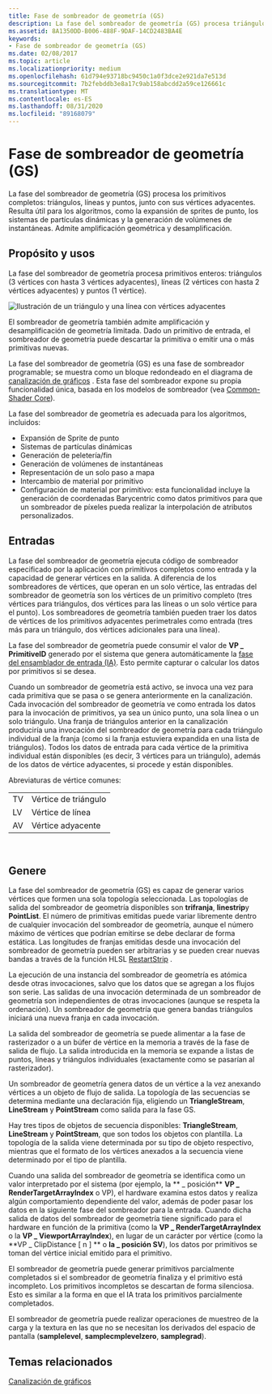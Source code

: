 ```yaml
---
title: Fase de sombreador de geometría (GS)
description: La fase del sombreador de geometría (GS) procesa triángulos, líneas y puntos primitivos enteros, junto con sus vértices adyacentes.
ms.assetid: 8A1350DD-B006-488F-9DAF-14CD2483BA4E
keywords:
- Fase de sombreador de geometría (GS)
ms.date: 02/08/2017
ms.topic: article
ms.localizationpriority: medium
ms.openlocfilehash: 61d794e93718bc9450c1a0f3dce2e921da7e513d
ms.sourcegitcommit: 7b2febddb3e8a17c9ab158abcdd2a59ce126661c
ms.translationtype: MT
ms.contentlocale: es-ES
ms.lasthandoff: 08/31/2020
ms.locfileid: "89168079"
---
```

# <a name="geometry-shader-gs-stage"></a>Fase de sombreador de geometría (GS)


La fase del sombreador de geometría (GS) procesa los primitivos completos: triángulos, líneas y puntos, junto con sus vértices adyacentes. Resulta útil para los algoritmos, como la expansión de sprites de punto, los sistemas de partículas dinámicas y la generación de volúmenes de instantáneas. Admite amplificación geométrica y desamplificación.

## <a name="span-idpurpose_and_usesspanspan-idpurpose_and_usesspanspan-idpurpose_and_usesspanpurpose-and-uses"></a><span id="Purpose_and_uses"></span><span id="purpose_and_uses"></span><span id="PURPOSE_AND_USES"></span>Propósito y usos


La fase del sombreador de geometría procesa primitivos enteros: triángulos (3 vértices con hasta 3 vértices adyacentes), líneas (2 vértices con hasta 2 vértices adyacentes) y puntos (1 vértice).

![Ilustración de un triángulo y una línea con vértices adyacentes](images/d3d10-gs.png)

El sombreador de geometría también admite amplificación y desamplificación de geometría limitada. Dado un primitivo de entrada, el sombreador de geometría puede descartar la primitiva o emitir una o más primitivas nuevas.

La fase del sombreador de geometría (GS) es una fase de sombreador programable; se muestra como un bloque redondeado en el diagrama de [canalización de gráficos](graphics-pipeline.md) . Esta fase del sombreador expone su propia funcionalidad única, basada en los modelos de sombreador (vea [Common-Shader Core](/windows/desktop/direct3dhlsl/dx-graphics-hlsl-common-core)).

La fase del sombreador de geometría es adecuada para los algoritmos, incluidos:

-   Expansión de Sprite de punto
-   Sistemas de partículas dinámicas
-   Generación de peletería/fin
-   Generación de volúmenes de instantáneas
-   Representación de un solo paso a mapa
-   Intercambio de material por primitivo
-   Configuración de material por primitivo: esta funcionalidad incluye la generación de coordenadas Barycentric como datos primitivos para que un sombreador de píxeles pueda realizar la interpolación de atributos personalizados.

## <a name="span-idinputspanspan-idinputspanspan-idinputspaninput"></a><span id="Input"></span><span id="input"></span><span id="INPUT"></span>Entradas


La fase del sombreador de geometría ejecuta código de sombreador especificado por la aplicación con primitivos completos como entrada y la capacidad de generar vértices en la salida. A diferencia de los sombreadores de vértices, que operan en un solo vértice, las entradas del sombreador de geometría son los vértices de un primitivo completo (tres vértices para triángulos, dos vértices para las líneas o un solo vértice para el punto). Los sombreadores de geometría también pueden traer los datos de vértices de los primitivos adyacentes perimetrales como entrada (tres más para un triángulo, dos vértices adicionales para una línea).

La fase del sombreador de geometría puede consumir el valor de **VP \_ PrimitiveID** generado por el sistema que genera automáticamente la [fase del ensamblador de entrada (IA)](input-assembler-stage--ia-.md). Esto permite capturar o calcular los datos por primitivos si se desea.

Cuando un sombreador de geometría está activo, se invoca una vez para cada primitiva que se pasa o se genera anteriormente en la canalización. Cada invocación del sombreador de geometría ve como entrada los datos para la invocación de primitivos, ya sea un único punto, una sola línea o un solo triángulo. Una franja de triángulos anterior en la canalización produciría una invocación del sombreador de geometría para cada triángulo individual de la franja (como si la franja estuviera expandida en una lista de triángulos). Todos los datos de entrada para cada vértice de la primitiva individual están disponibles (es decir, 3 vértices para un triángulo), además de los datos de vértice adyacentes, si procede y están disponibles.

Abreviaturas de vértice comunes:

|     |                 |
|-----|-----------------|
| TV  | Vértice de triángulo |
| LV  | Vértice de línea     |
| AV  | Vértice adyacente |

 

## <a name="span-idoutputspanspan-idoutputspanspan-idoutputspanoutput"></a><span id="Output"></span><span id="output"></span><span id="OUTPUT"></span>Genere


La fase del sombreador de geometría (GS) es capaz de generar varios vértices que formen una sola topología seleccionada. Las topologías de salida del sombreador de geometría disponibles son **trifranja**, **linestrip**y **PointList**. El número de primitivas emitidas puede variar libremente dentro de cualquier invocación del sombreador de geometría, aunque el número máximo de vértices que podrían emitirse se debe declarar de forma estática. Las longitudes de franjas emitidas desde una invocación del sombreador de geometría pueden ser arbitrarias y se pueden crear nuevas bandas a través de la función HLSL [RestartStrip](/windows/desktop/direct3dhlsl/dx-graphics-hlsl-so-restartstrip) .

La ejecución de una instancia del sombreador de geometría es atómica desde otras invocaciones, salvo que los datos que se agregan a los flujos son serie. Las salidas de una invocación determinada de un sombreador de geometría son independientes de otras invocaciones (aunque se respeta la ordenación). Un sombreador de geometría que genera bandas triángulos iniciará una nueva franja en cada invocación.

La salida del sombreador de geometría se puede alimentar a la fase de rasterizador o a un búfer de vértice en la memoria a través de la fase de salida de flujo. La salida introducida en la memoria se expande a listas de puntos, líneas y triángulos individuales (exactamente como se pasarían al rasterizador).

Un sombreador de geometría genera datos de un vértice a la vez anexando vértices a un objeto de flujo de salida. La topología de las secuencias se determina mediante una declaración fija, eligiendo un **TriangleStream**, **LineStream** y **PointStream** como salida para la fase GS.

Hay tres tipos de objetos de secuencia disponibles: **TriangleStream**, **LineStream** y **PointStream**, que son todos los objetos con plantilla. La topología de la salida viene determinada por su tipo de objeto respectivo, mientras que el formato de los vértices anexados a la secuencia viene determinado por el tipo de plantilla.

Cuando una salida del sombreador de geometría se identifica como un valor interpretado por el sistema (por ejemplo, la ** \_ posición** **VP \_ RenderTargetArrayIndex** o VP), el hardware examina estos datos y realiza algún comportamiento dependiente del valor, además de poder pasar los datos en la siguiente fase del sombreador para la entrada. Cuando dicha salida de datos del sombreador de geometría tiene significado para el hardware en función de la primitiva (como la **VP \_ RenderTargetArrayIndex** o la **VP \_ ViewportArrayIndex**), en lugar de un carácter por vértice (como la **VP \_ ClipDistance \[ n \] ** o **la \_ posición SV**), los datos por primitivos se toman del vértice inicial emitido para el primitivo.

El sombreador de geometría puede generar primitivos parcialmente completados si el sombreador de geometría finaliza y el primitivo está incompleto. Los primitivos incompletos se descartan de forma silenciosa. Esto es similar a la forma en que el IA trata los primitivos parcialmente completados.

El sombreador de geometría puede realizar operaciones de muestreo de la carga y la textura en las que no se necesitan los derivados del espacio de pantalla (**samplelevel**, **samplecmplevelzero**, **samplegrad**).

## <a name="span-idrelated-topicsspanrelated-topics"></a><span id="related-topics"></span>Temas relacionados


[Canalización de gráficos](graphics-pipeline.md)

 

 